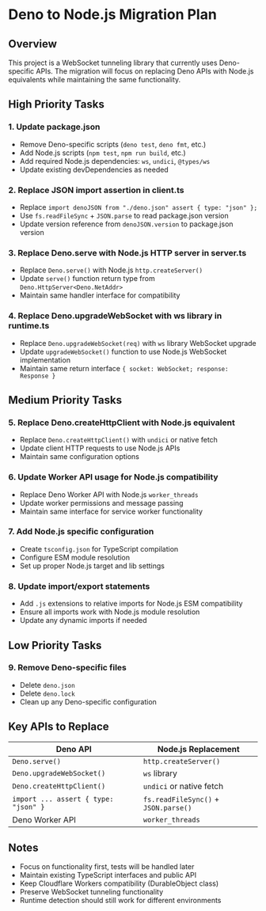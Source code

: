 # Deno to Node.js Migration Plan

## Overview
This project is a WebSocket tunneling library that currently uses Deno-specific APIs. The migration will focus on replacing Deno APIs with Node.js equivalents while maintaining the same functionality.

## High Priority Tasks

### 1. Update package.json
- Remove Deno-specific scripts (`deno test`, `deno fmt`, etc.)
- Add Node.js scripts (`npm test`, `npm run build`, etc.) 
- Add required Node.js dependencies: `ws`, `undici`, `@types/ws`
- Update existing devDependencies as needed

### 2. Replace JSON import assertion in client.ts
- Replace `import denoJSON from "./deno.json" assert { type: "json" };` 
- Use `fs.readFileSync` + `JSON.parse` to read package.json version
- Update version reference from `denoJSON.version` to package.json version

### 3. Replace Deno.serve with Node.js HTTP server in server.ts
- Replace `Deno.serve()` with Node.js `http.createServer()`
- Update `serve()` function return type from `Deno.HttpServer<Deno.NetAddr>` 
- Maintain same handler interface for compatibility

### 4. Replace Deno.upgradeWebSocket with ws library in runtime.ts
- Replace `Deno.upgradeWebSocket(req)` with `ws` library WebSocket upgrade
- Update `upgradeWebSocket()` function to use Node.js WebSocket implementation
- Maintain same return interface `{ socket: WebSocket; response: Response }`

## Medium Priority Tasks

### 5. Replace Deno.createHttpClient with Node.js equivalent
- Replace `Deno.createHttpClient()` with `undici` or native fetch
- Update client HTTP requests to use Node.js APIs
- Maintain same configuration options

### 6. Update Worker API usage for Node.js compatibility
- Replace Deno Worker API with Node.js `worker_threads`
- Update worker permissions and message passing
- Maintain same interface for service worker functionality

### 7. Add Node.js specific configuration
- Create `tsconfig.json` for TypeScript compilation
- Configure ESM module resolution
- Set up proper Node.js target and lib settings

### 8. Update import/export statements
- Add `.js` extensions to relative imports for Node.js ESM compatibility
- Ensure all imports work with Node.js module resolution
- Update any dynamic imports if needed

## Low Priority Tasks

### 9. Remove Deno-specific files
- Delete `deno.json`
- Delete `deno.lock`
- Clean up any Deno-specific configuration

## Key APIs to Replace

| Deno API | Node.js Replacement |
|----------|-------------------|
| `Deno.serve()` | `http.createServer()` |
| `Deno.upgradeWebSocket()` | `ws` library |
| `Deno.createHttpClient()` | `undici` or native fetch |
| `import ... assert { type: "json" }` | `fs.readFileSync()` + `JSON.parse()` |
| Deno Worker API | `worker_threads` |

## Notes
- Focus on functionality first, tests will be handled later
- Maintain existing TypeScript interfaces and public API
- Keep Cloudflare Workers compatibility (DurableObject class)
- Preserve WebSocket tunneling functionality
- Runtime detection should still work for different environments